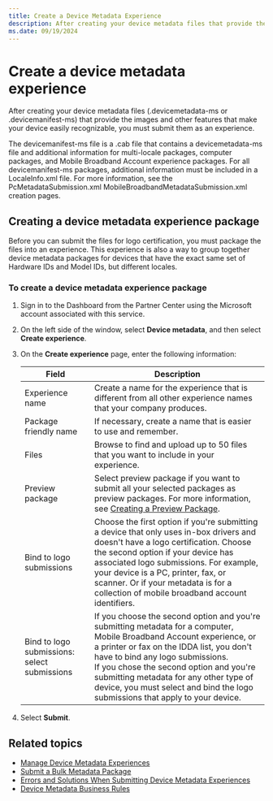```yaml
---
title: Create a Device Metadata Experience
description: After creating your device metadata files that provide the images and other features that make your device easily recognizable, you must submit them as an experience.
ms.date: 09/19/2024
---
```


# Create a device metadata experience

After creating your device metadata files (.devicemetadata-ms or .devicemanifest-ms) that provide the images and other features that make your device easily recognizable, you must submit them as an experience.

The devicemanifest-ms file is a .cab file that contains a devicemetadata-ms file and additional information for multi-locale packages, computer packages, and Mobile Broadband Account experience packages. For all devicemanifest-ms packages, additional information must be included in a LocaleInfo.xml file. For more information, see the PcMetadataSubmission.xml MobileBroadbandMetadataSubmission.xml creation pages.

## Creating a device metadata experience package

Before you can submit the files for logo certification, you must package the files into an experience. This experience is also a way to group together device metadata packages for devices that have the exact same set of Hardware IDs and Model IDs, but different locales.

### To create a device metadata experience package

1. Sign in to the Dashboard from the Partner Center using the Microsoft account associated with this service.

1. On the left side of the window, select **Device metadata**, and then select **Create experience**.

1. On the **Create experience** page, enter the following information:

   | Field | Description |
   |--|--|
   | Experience name | Create a name for the experience that is different from all other experience names that your company produces. |
   | Package friendly name | If necessary, create a name that is easier to use and remember. |
   | Files | Browse to find and upload up to 50 files that you want to include in your experience. |
   | Preview package | Select preview package if you want to submit all your selected packages as preview packages. For more information, see [Creating a Preview Package](creating-a-preview-package.md). |
   | Bind to logo submissions | Choose the first option if you're submitting a device that only uses in-box drivers and doesn't have a logo certification. Choose the second option if your device has associated logo submissions. For example, your device is a PC, printer, fax, or scanner. Or if your metadata is for a collection of mobile broadband account identifiers. |
   | Bind to logo submissions: select submissions | If you choose the second option and you're submitting metadata for a computer, Mobile Broadband Account experience, or a printer or fax on the IDDA list, you don't have to bind any logo submissions.<br>If you chose the second option and you're submitting metadata for any other type of device, you must select and bind the logo submissions that apply to your device. |

1. Select **Submit**.

## Related topics

- [Manage Device Metadata Experiences](manage-device-metadata-experiences.md)
- [Submit a Bulk Metadata Package](submit-a-bulk-metadata-package.md)
- [Errors and Solutions When Submitting Device Metadata Experiences](errors-and-solutions-when-submitting-device-metadata-experiences.md)
- [Device Metadata Business Rules](device-metadata-business-rules.md)
